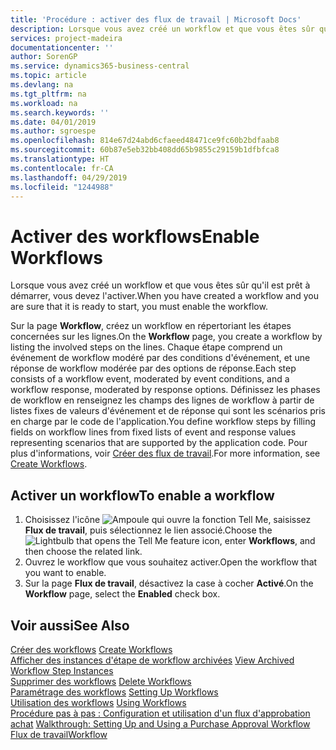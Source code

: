 ```yaml
---
title: 'Procédure : activer des flux de travail | Microsoft Docs'
description: Lorsque vous avez créé un workflow et que vous êtes sûr qu'il est prêt à démarrer, vous devez l'activer.
services: project-madeira
documentationcenter: ''
author: SorenGP
ms.service: dynamics365-business-central
ms.topic: article
ms.devlang: na
ms.tgt_pltfrm: na
ms.workload: na
ms.search.keywords: ''
ms.date: 04/01/2019
ms.author: sgroespe
ms.openlocfilehash: 814e67d24abd6cfaeed48471ce9fc60b2bdfaab8
ms.sourcegitcommit: 60b87e5eb32bb408dd65b9855c29159b1dfbfca8
ms.translationtype: HT
ms.contentlocale: fr-CA
ms.lasthandoff: 04/29/2019
ms.locfileid: "1244988"
---
```

# <a name="enable-workflows"></a><span data-ttu-id="24e5d-103">Activer des workflows</span><span class="sxs-lookup"><span data-stu-id="24e5d-103">Enable Workflows</span></span>
<span data-ttu-id="24e5d-104">Lorsque vous avez créé un workflow et que vous êtes sûr qu'il est prêt à démarrer, vous devez l'activer.</span><span class="sxs-lookup"><span data-stu-id="24e5d-104">When you have created a workflow and you are sure that it is ready to start, you must enable the workflow.</span></span>  

 <span data-ttu-id="24e5d-105">Sur la page **Workflow**, créez un workflow en répertoriant les étapes concernées sur les lignes.</span><span class="sxs-lookup"><span data-stu-id="24e5d-105">On the **Workflow** page, you create a workflow by listing the involved steps on the lines.</span></span> <span data-ttu-id="24e5d-106">Chaque étape comprend un événement de workflow modéré par des conditions d'événement, et une réponse de workflow modérée par des options de réponse.</span><span class="sxs-lookup"><span data-stu-id="24e5d-106">Each step consists of a workflow event, moderated by event conditions, and a workflow response, moderated by response options.</span></span> <span data-ttu-id="24e5d-107">Définissez les phases de workflow en renseignez les champs des lignes de workflow à partir de listes fixes de valeurs d'événement et de réponse qui sont les scénarios pris en charge par le code de l'application.</span><span class="sxs-lookup"><span data-stu-id="24e5d-107">You define workflow steps by filling fields on workflow lines from fixed lists of event and response values representing scenarios that are supported by the application code.</span></span> <span data-ttu-id="24e5d-108">Pour plus d'informations, voir [Créer des flux de travail](across-how-to-create-workflows.md).</span><span class="sxs-lookup"><span data-stu-id="24e5d-108">For more information, see [Create Workflows](across-how-to-create-workflows.md).</span></span>  

## <a name="to-enable-a-workflow"></a><span data-ttu-id="24e5d-109">Activer un workflow</span><span class="sxs-lookup"><span data-stu-id="24e5d-109">To enable a workflow</span></span>  
1.  <span data-ttu-id="24e5d-110">Choisissez l'icône ![Ampoule qui ouvre la fonction Tell Me](media/ui-search/search_small.png "Dites-moi ce que vous voulez faire"), saisissez **Flux de travail**, puis sélectionnez le lien associé.</span><span class="sxs-lookup"><span data-stu-id="24e5d-110">Choose the ![Lightbulb that opens the Tell Me feature](media/ui-search/search_small.png "Tell me what you want to do") icon, enter **Workflows**, and then choose the related link.</span></span>  
2.  <span data-ttu-id="24e5d-111">Ouvrez le workflow que vous souhaitez activer.</span><span class="sxs-lookup"><span data-stu-id="24e5d-111">Open the workflow that you want to enable.</span></span>  
3.  <span data-ttu-id="24e5d-112">Sur la page **Flux de travail**, désactivez la case à cocher **Activé**.</span><span class="sxs-lookup"><span data-stu-id="24e5d-112">On the **Workflow** page, select the **Enabled** check box.</span></span>  

## <a name="see-also"></a><span data-ttu-id="24e5d-113">Voir aussi</span><span class="sxs-lookup"><span data-stu-id="24e5d-113">See Also</span></span>  
 <span data-ttu-id="24e5d-114">[Créer des workflows](across-how-to-create-workflows.md) </span><span class="sxs-lookup"><span data-stu-id="24e5d-114">[Create Workflows](across-how-to-create-workflows.md) </span></span>  
 <span data-ttu-id="24e5d-115">[Afficher des instances d'étape de workflow archivées](across-how-to-view-archived-workflow-step-instances.md) </span><span class="sxs-lookup"><span data-stu-id="24e5d-115">[View Archived Workflow Step Instances](across-how-to-view-archived-workflow-step-instances.md) </span></span>  
 <span data-ttu-id="24e5d-116">[Supprimer des workflows](across-how-to-delete-workflows.md) </span><span class="sxs-lookup"><span data-stu-id="24e5d-116">[Delete Workflows](across-how-to-delete-workflows.md) </span></span>  
 <span data-ttu-id="24e5d-117">[Paramétrage des workflows](across-set-up-workflows.md) </span><span class="sxs-lookup"><span data-stu-id="24e5d-117">[Setting Up Workflows](across-set-up-workflows.md) </span></span>  
 <span data-ttu-id="24e5d-118">[Utilisation des workflows](across-use-workflows.md) </span><span class="sxs-lookup"><span data-stu-id="24e5d-118">[Using Workflows](across-use-workflows.md) </span></span>  
 <span data-ttu-id="24e5d-119">[Procédure pas à pas : Configuration et utilisation d'un flux d'approbation achat](walkthrough-setting-up-and-using-a-purchase-approval-workflow.md) </span><span class="sxs-lookup"><span data-stu-id="24e5d-119">[Walkthrough: Setting Up and Using a Purchase Approval Workflow](walkthrough-setting-up-and-using-a-purchase-approval-workflow.md) </span></span>  
 [<span data-ttu-id="24e5d-120">Flux de travail</span><span class="sxs-lookup"><span data-stu-id="24e5d-120">Workflow</span></span>](across-workflow.md)   
